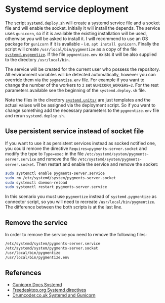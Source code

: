 # Systemd service deployment

The script [`systemd.deploy.sh`](../systemd.deploy.sh) will create a systemd service file and a socket file and will enable the socket. Initially it will install the depends. The service uses `gunicorn`, so if it is available the existing installation will be used, otherwise you will be asked to install it. I will recommend to use an OS package for `gunicorn` if it is available - i.e. `apt install gunicorn`. Finally the script will create `/usr/local/bin/pygmentize` as a copy of the file [`systemd.pygmentize`](../systemd.pygmentize). If the file `pygmentize.env` exists it will be also supplied to the directory `/usr/local/bin`.

The service will be created for the current user who possess the repository. All environment variables will be detected automatically, however you can override them via the `pygmentize.env` file. For example if you want to change the number of the workers to `2` set `GUNICORN_WORKERS=2`. For the rest parameters available see the beginning of the `systemd.deploy.sh` file.

Note the files in the directory [`systemd.units/`](../systemd.units/) are just templates and the actual values will be assigned via the deployment script. So if you want to change something add the necessary parameters to the `pygmentize.env` file and rerun `systemd.deploy.sh`.

## Use persistent service instead of socket file

If you want to use it as persistent services instead as socked notified one, you could remove the directive `Requires=pygments-server.socket` and modify the type to `Type=exec` in the file `/etc/systemd/system/pygments-server.service` and remove the file `/etc/systemd/system/pygments-server.socket`. Then restart and enable the service and remove the socket:

```bash
sudo systemctl enable pygments-server.service
sudo rm /etc/systemd/system/pygments-server.socket
sudo systemctl daemon-reload
sudo systemctl restart pygments-server.service
```

In this scenario you must use `pygmentize` instead of `systemd.pygmentize` as connector script, so you will need to recreate `/usr/local/bin/pygmentize`. The difference between the both scripts is at the last line.

## Remove the service

In order to remove the service you need to remove the following files:

```bash
/etc/systemd/system/pygments-server.service
/etc/systemd/system/pygments-server.socket
/usr/local/bin/pygmentize
/usr/local/bin/pygmentize.env
```

## References

* [Gunicorn Docs Systemd](https://docs.gunicorn.org/en/latest/deploy.html#systemd)
* [Freedesktop.org Systemd directives](https://www.freedesktop.org/software/systemd/man/systemd.service.html)
* [Drumcoder.co.uk Systemd and Gunicorn](https://drumcoder.co.uk/blog/2018/feb/04/systemd-and-gunicorn/)
